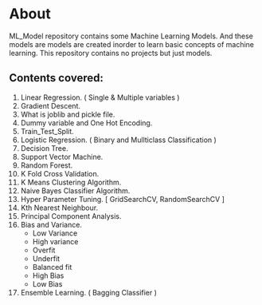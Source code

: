 # About
ML_Model repository contains some Machine Learning Models. And these models are models are created inorder to learn basic concepts of machine learning. This repository contains no projects but just models.

## Contents covered:
1) Linear Regression. ( Single & Multiple variables )
2) Gradient Descent.
3) What is joblib and pickle file.
4) Dummy variable and One Hot Encoding.
5) Train_Test_Split.
6) Logistic Regression. ( Binary and Mullticlass Classification )
7) Decision Tree.
8) Support Vector Machine.
9) Random Forest.
10) K Fold Cross Validation.
11) K Means Clustering Algorithm.
12) Naive Bayes Classifier Algorithm.
13) Hyper Parameter Tuning. [ GridSearchCV, RandomSearchCV ]
14) Kth Nearest Neighbour.
15) Principal Component Analysis.
16) Bias and Variance.
    - Low Variance
    - High variance
    - Overfit
    - Underfit
    - Balanced fit
    - High Bias
    - Low Bias
17) Ensemble Learning. ( Bagging Classifier )

